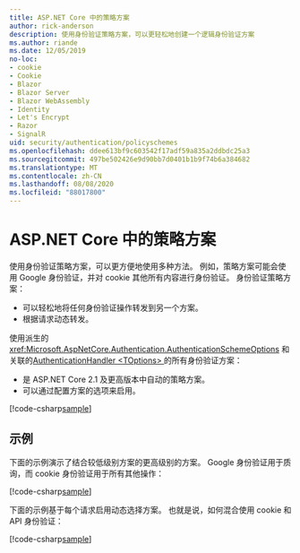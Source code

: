 ```yaml
---
title: ASP.NET Core 中的策略方案
author: rick-anderson
description: 使用身份验证策略方案，可以更轻松地创建一个逻辑身份验证方案
ms.author: riande
ms.date: 12/05/2019
no-loc:
- cookie
- Cookie
- Blazor
- Blazor Server
- Blazor WebAssembly
- Identity
- Let's Encrypt
- Razor
- SignalR
uid: security/authentication/policyschemes
ms.openlocfilehash: ddee613bf9c603542f17adf59a835a2ddbdc25a3
ms.sourcegitcommit: 497be502426e9d90bb7d0401b1b9f74b6a384682
ms.translationtype: MT
ms.contentlocale: zh-CN
ms.lasthandoff: 08/08/2020
ms.locfileid: "88017800"
---
```

# <a name="policy-schemes-in-aspnet-core"></a>ASP.NET Core 中的策略方案

使用身份验证策略方案，可以更方便地使用多种方法。 例如，策略方案可能会使用 Google 身份验证，并对 cookie 其他所有内容进行身份验证。 身份验证策略方案：

* 可以轻松地将任何身份验证操作转发到另一个方案。
* 根据请求动态转发。

使用派生的 <xref:Microsoft.AspNetCore.Authentication.AuthenticationSchemeOptions> 和关联的[AuthenticationHandler \<TOptions> ](/dotnet/api/microsoft.aspnetcore.authentication.authenticationhandler-1)的所有身份验证方案：

* 是 ASP.NET Core 2.1 及更高版本中自动的策略方案。
* 可以通过配置方案的选项来启用。

[!code-csharp[sample](policyschemes/samples/AuthenticationSchemeOptions.cs?name=snippet)]

## <a name="examples"></a>示例

下面的示例演示了结合较低级别方案的更高级别的方案。 Google 身份验证用于质询，而 cookie 身份验证用于所有其他操作：

[!code-csharp[sample](policyschemes/samples/Startup.cs?name=snippet1)]

下面的示例基于每个请求启用动态选择方案。 也就是说，如何混合使用 cookie 和 API 身份验证：

 <!-- REVIEW, missing If set in public Func<HttpContext, string> ForwardDefaultSelector -->

[!code-csharp[sample](policyschemes/samples/Startup.cs?name=snippet2)]
